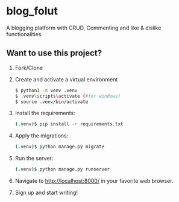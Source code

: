 # blog_folut
A blogging platform with CRUD, Commenting and like &amp; dislike functionalities.

## Want to use this project?

1. Fork/Clone

2. Create and activate a virtual environment

   ```sh
   $ python3 -m venv .venv
   $ .venv\scripts\activate (#for windows)
   $ source .venv/bin/activate
   ```
3. Install the requirements:

   ```sh
   (.venv)$ pip install -r requirements.txt
   ```

4. Apply the migrations:

   ```sh
   (.venv)$ python manage.py migrate
   ```
5. Run the server:

   ```sh
   (.venv)$ python manage.py runserver
   ```
6. Navigate to [http://localhost:8000/](http://localhost:8000/posts/list) in your favorite web browser.
7. Sign up and start writing!

   
